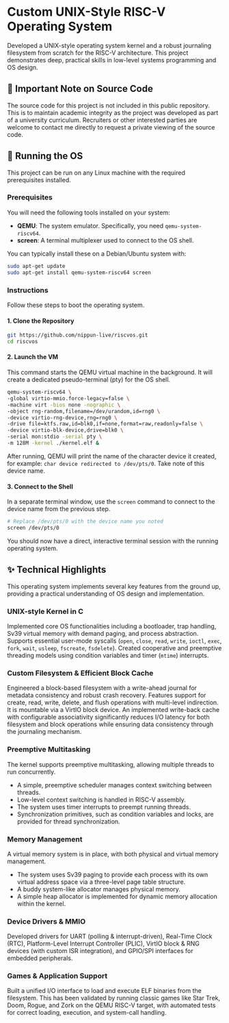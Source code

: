 # Custom UNIX-Style RISC-V Operating System

Developed a UNIX-style operating system kernel and a robust journaling filesystem from scratch for the RISC-V architecture. This project demonstrates deep, practical skills in low-level systems programming and OS design.

## 📝 Important Note on Source Code

The source code for this project is not included in this public repository. This is to maintain academic integrity as the project was developed as part of a university curriculum. Recruiters or other interested parties are welcome to contact me directly to request a private viewing of the source code.

## 🚀 Running the OS

This project can be run on any Linux machine with the required prerequisites installed.

### Prerequisites

You will need the following tools installed on your system:

- **QEMU**: The system emulator. Specifically, you need `qemu-system-riscv64`.
- **screen**: A terminal multiplexer used to connect to the OS shell.

You can typically install these on a Debian/Ubuntu system with:

```bash
sudo apt-get update
sudo apt-get install qemu-system-riscv64 screen
````

### Instructions

Follow these steps to boot the operating system.

#### 1. Clone the Repository

```bash
git https://github.com/nippun-live/riscvos.git
cd riscvos
```

#### 2. Launch the VM

This command starts the QEMU virtual machine in the background. It will create a dedicated pseudo-terminal (pty) for the OS shell.

```bash
qemu-system-riscv64 \
-global virtio-mmio.force-legacy=false \
-machine virt -bios none -nographic \
-object rng-random,filename=/dev/urandom,id=rng0 \
-device virtio-rng-device,rng=rng0 \
-drive file=ktfs.raw,id=blk0,if=none,format=raw,readonly=false \
-device virtio-blk-device,drive=blk0 \
-serial mon:stdio -serial pty \
-m 128M -kernel ./kernel.elf &
```

After running, QEMU will print the name of the character device it created, for example: `char device redirected to /dev/pts/0`. Take note of this device name.

#### 3. Connect to the Shell

In a separate terminal window, use the `screen` command to connect to the device name from the previous step.

```bash
# Replace /dev/pts/0 with the device name you noted
screen /dev/pts/0
```

You should now have a direct, interactive terminal session with the running operating system.


## ✨ Technical Highlights

This operating system implements several key features from the ground up, providing a practical understanding of OS design and implementation.

### UNIX-style Kernel in C

Implemented core OS functionalities including a bootloader, trap handling, Sv39 virtual memory with demand paging, and process abstraction. Supports essential user-mode syscalls (`open`, `close`, `read`, `write`, `ioctl`, `exec`, `fork`, `wait`, `usleep`, `fscreate`, `fsdelete`). Created cooperative and preemptive threading models using condition variables and timer (`mtime`) interrupts.

### Custom Filesystem & Efficient Block Cache

Engineered a block-based filesystem with a write-ahead journal for metadata consistency and robust crash recovery. Features support for create, read, write, delete, and flush operations with multi-level indirection. It is mountable via a VirtIO block device. An implemented write-back cache with configurable associativity significantly reduces I/O latency for both filesystem and block operations while ensuring data consistency through the journaling mechanism.

### Preemptive Multitasking

The kernel supports preemptive multitasking, allowing multiple threads to run concurrently.

- A simple, preemptive scheduler manages context switching between threads.
- Low-level context switching is handled in RISC-V assembly.
- The system uses timer interrupts to preempt running threads.
- Synchronization primitives, such as condition variables and locks, are provided for thread synchronization.

### Memory Management

A virtual memory system is in place, with both physical and virtual memory management.

- The system uses Sv39 paging to provide each process with its own virtual address space via a three-level page table structure.
- A buddy system-like allocator manages physical memory.
- A simple heap allocator is implemented for dynamic memory allocation within the kernel.

### Device Drivers & MMIO

Developed drivers for UART (polling & interrupt-driven), Real-Time Clock (RTC), Platform-Level Interrupt Controller (PLIC), VirtIO block & RNG devices (with custom ISR integration), and GPIO/SPI interfaces for embedded peripherals.

### Games & Application Support

Built a unified I/O interface to load and execute ELF binaries from the filesystem. This has been validated by running classic games like Star Trek, Doom, Rogue, and Zork on the QEMU RISC-V target, with automated tests for correct loading, execution, and system-call handling.


